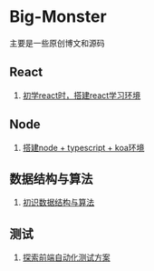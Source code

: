 # Big-Monster
主要是一些原创博文和源码

## React
1. [初学react时，搭建react学习环境](https://github.com/StarShi/Big-Monster/blob/master/blog/%E6%90%AD%E5%BB%BAreact%E5%AD%A6%E4%B9%A0%E7%8E%AF%E5%A2%83.md)

## Node

1. [搭建node + typescript + koa环境](https://github.com/StarShi/Big-Monster/blob/master/blog/%E6%90%AD%E5%BB%BAkoa%2Btypescript%E5%AD%A6%E4%B9%A0%E7%8E%AF%E5%A2%83.md)

## 数据结构与算法

1. [初识数据结构与算法](https://github.com/StarShi/Big-Monster/blob/master/blog/%E6%95%B0%E6%8D%AE%E7%BB%93%E6%9E%84%E4%B8%8E%E7%AE%97%E6%B3%95.md)

## 测试
1. [探索前端自动化测试方案](https://github.com/StarShi/Big-Monster/blob/master/blog/%E6%8E%A2%E7%B4%A2%E5%89%8D%E7%AB%AF%E8%87%AA%E5%8A%A8%E5%8C%96%E6%B5%8B%E8%AF%95%E6%96%B9%E6%A1%88.md)
